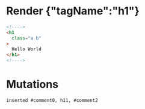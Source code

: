 # Render {"tagName":"h1"}
```html
<!---->
<h1
  class="a b"
>
  Hello World
</h1>
<!---->
```

# Mutations
```
inserted #comment0, h11, #comment2
```